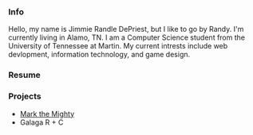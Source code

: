 ### Info

Hello, my name is Jimmie Randle DePriest, but I like to go by Randy. 
I'm currently living in Alamo, TN.
I am a Computer Science student from the University of Tennessee at Martin.
My current intrests include web devlopment, information technology, and game design.

### Resume


### Projects
- [Mark the Mighty](https://jimrdepr.github.io/mark-the-mighty)
- Galaga R + C
